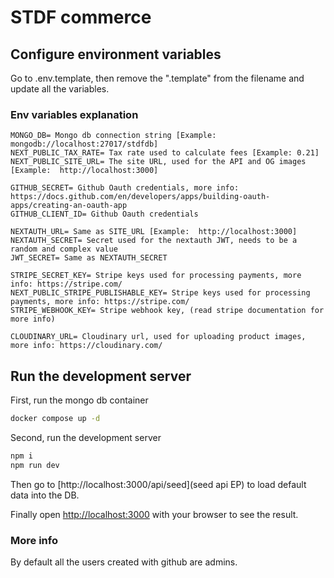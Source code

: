 # STDF commerce

## Configure environment variables

Go to .env.template, then remove the ".template" from the filename and update all the variables.

### Env variables explanation

```text
MONGO_DB= Mongo db connection string [Example: mongodb://localhost:27017/stdfdb]
NEXT_PUBLIC_TAX_RATE= Tax rate used to calculate fees [Example: 0.21]
NEXT_PUBLIC_SITE_URL= The site URL, used for the API and OG images [Example:  http://localhost:3000]

GITHUB_SECRET= Github Oauth credentials, more info: https://docs.github.com/en/developers/apps/building-oauth-apps/creating-an-oauth-app
GITHUB_CLIENT_ID= Github Oauth credentials 

NEXTAUTH_URL= Same as SITE_URL [Example:  http://localhost:3000]
NEXTAUTH_SECRET= Secret used for the nextauth JWT, needs to be a random and complex value
JWT_SECRET= Same as NEXTAUTH_SECRET

STRIPE_SECRET_KEY= Stripe keys used for processing payments, more info: https://stripe.com/
NEXT_PUBLIC_STRIPE_PUBLISHABLE_KEY= Stripe keys used for processing payments, more info: https://stripe.com/
STRIPE_WEBHOOK_KEY= Stripe webhook key, (read stripe documentation for more info)

CLOUDINARY_URL= Cloudinary url, used for uploading product images, more info: https://cloudinary.com/

```

## Run the development server

First, run the mongo db container

```bash
docker compose up -d
```

Second, run the development server

```bash
npm i
npm run dev 
```

Then go to [http://localhost:3000/api/seed](seed api EP) to load default data into the DB.

Finally open [http://localhost:3000](http://localhost:3000) with your browser to see the result.

### More info

By default all the users created with github are admins.
